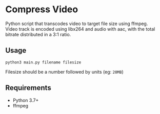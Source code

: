 # Compress Video
Python script that transcodes video to target file size using ffmpeg.  
Video track is encoded using libx264 and audio with aac, with the total bitrate distributed in a 3:1 ratio.

## Usage
```
python3 main.py filename filesize
```
Filesize should be a number followed by units (eg: `20MB`)

## Requirements
- Python 3.7+
- ffmpeg